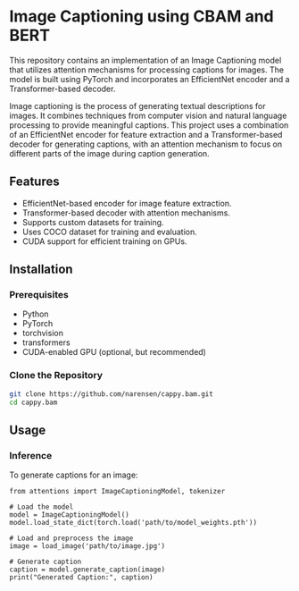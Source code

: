 # Image Captioning using CBAM and BERT

This repository contains an implementation of an Image Captioning model that utilizes attention mechanisms for processing captions for images. The model is built using PyTorch and incorporates an EfficientNet encoder and a Transformer-based decoder.

Image captioning is the process of generating textual descriptions for images. It combines techniques from computer vision and natural language processing to provide meaningful captions. This project uses a combination of an EfficientNet encoder for feature extraction and a Transformer-based decoder for generating captions, with an attention mechanism to focus on different parts of the image during caption generation.

## Features

- EfficientNet-based encoder for image feature extraction.
- Transformer-based decoder with attention mechanisms.
- Supports custom datasets for training.
- Uses COCO dataset for training and evaluation.
- CUDA support for efficient training on GPUs.

## Installation

### Prerequisites

- Python 
- PyTorch
- torchvision
- transformers
- CUDA-enabled GPU (optional, but recommended)

### Clone the Repository

```bash
git clone https://github.com/narensen/cappy.bam.git
cd cappy.bam
```

## Usage

### Inference
To generate captions for an image:
```
from attentions import ImageCaptioningModel, tokenizer

# Load the model
model = ImageCaptioningModel()
model.load_state_dict(torch.load('path/to/model_weights.pth'))

# Load and preprocess the image
image = load_image('path/to/image.jpg')

# Generate caption
caption = model.generate_caption(image)
print("Generated Caption:", caption)
```


